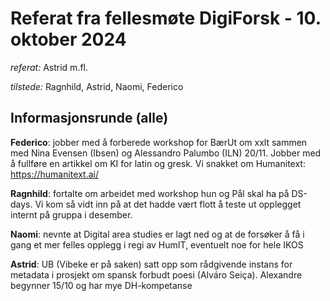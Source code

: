 
# Referat fra fellesmøte DigiForsk - 10. oktober 2024

*referat:* Astrid m.fl.

*tilstede:* Ragnhild, Astrid, Naomi, Federico

## Informasjonsrunde (alle)

**Federico**: jobber med å forberede workshop for BærUt om xxlt sammen med Nina Evensen (Ibsen) og Alessandro Palumbo (ILN) 20/11. Jobber med å fullføre en artikkel om KI for latin og gresk. Vi snakket om Humanitext: https://humanitext.ai/

**Ragnhild**: fortalte om arbeidet med workshop hun og Pål skal ha på DS-days. Vi kom så vidt inn på at det hadde vært flott å teste ut opplegget internt på gruppa i desember.

**Naomi**: nevnte at Digital area studies er lagt ned og at de forsøker å få i gang et mer felles opplegg i regi av HumIT, eventuelt noe for hele IKOS

**Astrid**: UB (Vibeke er på saken) satt opp som rådgivende instans for metadata i prosjekt om spansk forbudt poesi (Alváro Seiça). Alexandre begynner 15/10 og har mye DH-kompetanse
